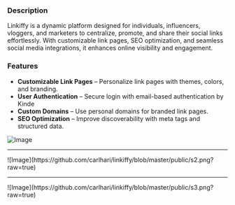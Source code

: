 ### Description
Linkiffy is a dynamic platform designed for individuals, influencers, vloggers, and marketers to centralize, promote, and share their social links effortlessly. With customizable link pages, SEO optimization, and seamless social media integrations, it enhances online visibility and engagement.

### Features
- **Customizable Link Pages** – Personalize link pages with themes, colors, and branding.
- **User Authentication** – Secure login with email-based authentication by Kinde
- **Custom Domains** – Use personal domains for branded link pages.
- **SEO Optimization** – Improve discoverability with meta tags and structured data.


![Image](https://github.com/carlhari/linkiffy/blob/master/public/s1.png?raw=true)
<hr>
![Image](https://github.com/carlhari/linkiffy/blob/master/public/s2.png?raw=true)
<hr>
![Image](https://github.com/carlhari/linkiffy/blob/master/public/s3.png?raw=true)
